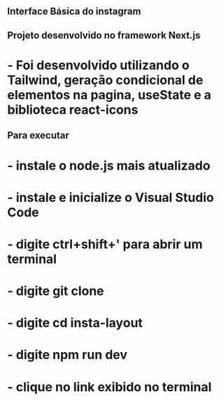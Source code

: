 ## Interface Básica do instagram

## Projeto desenvolvido no framework Next.js

# - Foi desenvolvido utilizando o Tailwind, geração condicional de elementos na pagina, useState e a biblioteca react-icons

## Para executar

# - instale o node.js mais atualizado

# - instale e inicialize o Visual Studio Code

# - digite ctrl+shift+' para abrir um terminal

# - digite git clone

# - digite cd insta-layout

# - digite npm run dev

# - clique no link exibido no terminal
